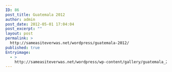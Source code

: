 ```yaml
---
ID: 86
post_title: Guatemala 2012
author: admin
post_date: 2012-05-01 17:04:04
post_excerpt: ""
layout: post
permalink: >
  http://sameasiteverwas.net/wordpress/guatemala-2012/
published: true
Entryimage:
  - >
    http://sameasiteverwas.net/wordpress/wp-content/gallery/guatemala_2012/20120406_105414.jpg
---
```

<img class="ngg_displayed_gallery mceItem" alt="" src="http://sameasiteverwas.net/wordpress/index.php/nextgen-attach_to_post/preview/id--87" />